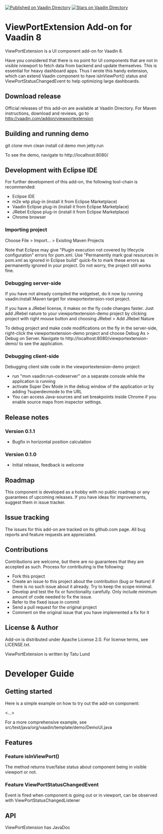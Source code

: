 [![Published on Vaadin  Directory](https://img.shields.io/badge/Vaadin%20Directory-published-00b4f0.svg)](https://vaadin.com/directory/component/viewportextension-add-on)
[![Stars on Vaadin Directory](https://img.shields.io/vaadin-directory/star/viewportextension-add-on.svg)](https://vaadin.com/directory/component/viewportextension-add-on)

# ViewPortExtension Add-on for Vaadin 8

ViewPortExtension is a UI component add-on for Vaadin 8.

Have you considered that there is no point for UI components that are not in visible iviewport to fetch data from backend and update themselves. This is essential for heavy dashboard apps. Thus I wrote this handy extension, which can extend Vaadin component to have isInViewPort() status and ViewPortStatusChangedEvent to help optimizing large dashboards. 

## Download release

Official releases of this add-on are available at Vaadin Directory. For Maven instructions, download and reviews, go to http://vaadin.com/addon/viewportextension

## Building and running demo

git clone <url of the ViewPortExtension repository>
mvn clean install
cd demo
mvn jetty:run

To see the demo, navigate to http://localhost:8080/

## Development with Eclipse IDE

For further development of this add-on, the following tool-chain is recommended:
- Eclipse IDE
- m2e wtp plug-in (install it from Eclipse Marketplace)
- Vaadin Eclipse plug-in (install it from Eclipse Marketplace)
- JRebel Eclipse plug-in (install it from Eclipse Marketplace)
- Chrome browser

### Importing project

Choose File > Import... > Existing Maven Projects

Note that Eclipse may give "Plugin execution not covered by lifecycle configuration" errors for pom.xml. Use "Permanently mark goal resources in pom.xml as ignored in Eclipse build" quick-fix to mark these errors as permanently ignored in your project. Do not worry, the project still works fine. 

### Debugging server-side

If you have not already compiled the widgetset, do it now by running vaadin:install Maven target for viewportextension-root project.

If you have a JRebel license, it makes on the fly code changes faster. Just add JRebel nature to your viewportextension-demo project by clicking project with right mouse button and choosing JRebel > Add JRebel Nature

To debug project and make code modifications on the fly in the server-side, right-click the viewportextension-demo project and choose Debug As > Debug on Server. Navigate to http://localhost:8080/viewportextension-demo/ to see the application.

### Debugging client-side

Debugging client side code in the viewportextension-demo project:
  - run "mvn vaadin:run-codeserver" on a separate console while the application is running
  - activate Super Dev Mode in the debug window of the application or by adding ?superdevmode to the URL
  - You can access Java-sources and set breakpoints inside Chrome if you enable source maps from inspector settings.
 
## Release notes

### Version 0.1.1
- Bugfix in horizontal position calculation

### Version 0.1.0
- Initial release, feedback is welcome

## Roadmap

This component is developed as a hobby with no public roadmap or any guarantees of upcoming releases. If you have ideas for improvements, suggest them in issue tracker.

## Issue tracking

The issues for this add-on are tracked on its github.com page. All bug reports and feature requests are appreciated. 

## Contributions

Contributions are welcome, but there are no guarantees that they are accepted as such. Process for contributing is the following:
- Fork this project
- Create an issue to this project about the contribution (bug or feature) if there is no such issue about it already. Try to keep the scope minimal.
- Develop and test the fix or functionality carefully. Only include minimum amount of code needed to fix the issue.
- Refer to the fixed issue in commit
- Send a pull request for the original project
- Comment on the original issue that you have implemented a fix for it

## License & Author

Add-on is distributed under Apache License 2.0. For license terms, see LICENSE.txt.

ViewPortExtension is written by Tatu Lund

# Developer Guide

## Getting started

Here is a simple example on how to try out the add-on component:

<...>

For a more comprehensive example, see src/test/java/org/vaadin/template/demo/DemoUI.java

## Features

### Feature isInViewPort()

The method returns true/false status about component being in visible viewport or not. 

### Feature ViewPortStatusChangedEvent

Event is fired when component is going out or in viewport, can be observed with  ViewPortStatusChangedListener

## API

ViewPortExtension has JavaDoc
